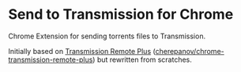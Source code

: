 Send to Transmission for Chrome
===============================

Chrome Extension for sending torrents files to Transmission.

Initially based on [Transmission Remote Plus](https://chrome.google.com/webstore/detail/gfpmpadkekeahaihamlppljnegbbkoff) ([cherepanov/chrome-transmission-remote-plus](https://github.com/cherepanov/chrome-transmission-remote-plus)) but rewritten from scratches.